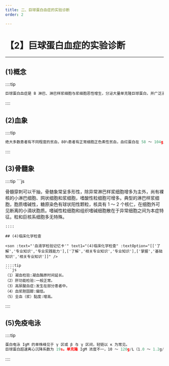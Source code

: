 ```yaml
---
title: 二、巨球蛋白血症的实验诊断
order: 2

---
```


# 【2】巨球蛋白血症的实验诊断

<kaodian :text="'血液学检验记忆卡'" />

<!-- ###### 第二十三章 浆细胞病及其实验诊断

> 临床血液学检验 -->

<beitiX/>

---

## (1)概念

<son :text="'血液学检验记忆卡'" text1="(1)概念" :textOption="[['掌握','基础知识','专业知识'],['掌握','基础知识','相关专业知识'],['掌握','基础知识','相关专业知识']]" />

::::tip

```js
巨球蛋白血症是 B 淋巴、淋巴样浆细胞与浆细胞恶性增生，分泌大量单克隆巨球蛋白，并广泛浸润骨髓和髓外脏器的一种病症，病因不明。

```

::::

## (2)血象

<son :text="'血液学检验记忆卡'" text1="(2)血象" :textOption="[['掌握','基础知识','专业知识'],['掌握','相关专业知识','专业知识'],['掌握','专业知识','专业实践能力']]" />

::::tip

```js
绝大多数患者有不同程度的贫血，80%患者有正常细胞正色素性贫血，血红蛋白在 58 ～ 104g/L，少数低至 11g/L，极个别可发生溶血性贫血，红细胞抗人球蛋白试验阳性。白细胞计数不一，一般正常，常伴有相对淋巴细胞增多及单核细胞轻度增多，少数患者血小板减少，但多数为正常，可见显著的红细胞缗钱状排列，红细胞沉降率增快。
```

::::

## (3)骨髓象

<son :text="'血液学检验记忆卡'" text1="(3)骨髓象" :textOption="[['掌握','基础知识','专业知识'],['掌握','专业知识','专业实践能力'],['掌握','专业知识','专业实践能力']]" />
::::tip
```js

骨髓穿刺可以干抽，骨髄象常呈多形性，除异常淋巴样浆细胞增多为主外，尚有裸核的小淋巴细胞、网状细胞和浆细胞，嗜酸性粒细胞可增多。典型的淋巴样浆细胞，胞质嗜碱性，糖原染色有球状阳性颗粒，核具有 1 ～ 2 个核仁，在细胞外可见断离的小滴状胞质。嗜碱性粒细胞和组织嗜碱细胞散在于异常细胞之间为本症特征。粒和巨核系细胞多无特殊。

````
::::

## (4)临床化学检查

<son :text="'血液学检验记忆卡'" text1="(4)临床化学检查" :textOption="[['了解','专业知识','专业实践能力'],['了解','相关专业知识','专业知识'],['掌握','基础知识','相关专业知识']]" />

::::tip
```js
（1）凝血检验:凝血酶原时间延长。
（2）肝功能检验:一般正常。
（3）高尿酸血症:发生在部分患者中。
（4）血浆胆固醇:偏低。
（5）全血（浆）黏度:增高。
````

::::

## (5)免疫电泳

<son :text="'血液学检验记忆卡'" text1="(5)免疫电泳" :textOption="[['掌握','相关专业知识','专业实践能力'],['掌握','基础知识','相关专业知识'],['掌握','基础知识','专业知识']]" />

::::tip

```js
蛋白电泳 IgM 的单株峰见于 γ 区或 β 与 γ 区间，轻链以 κ 为常见。
巨球蛋白超速离心沉降系数为 19s。单克隆 IgM 浓度不一，10 ～ 120g/L（1.0 ～ 1.2g/dl），占总蛋白浓度的 20%～ 70%。白蛋白/球蛋白比值倒置。约 1/3 患者尿中可出现 B-J 蛋白，且与巨球蛋白的轻链相一致。
```

::::
